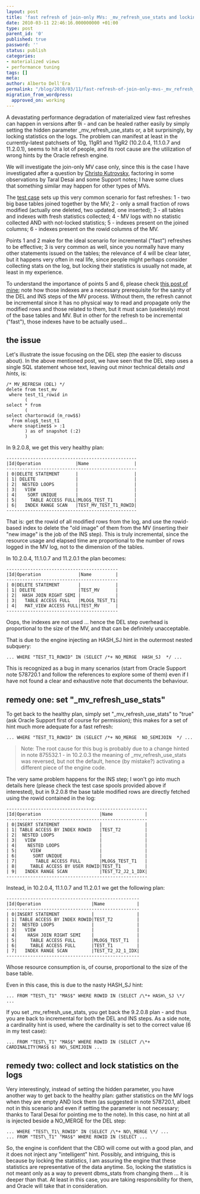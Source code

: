 ```yaml
---
layout: post
title: 'fast refresh of join-only MVs: _mv_refresh_use_stats and locking log stats'
date: 2010-03-11 22:46:16.000000000 +01:00
type: post
parent_id: '0'
published: true
password: ''
status: publish
categories:
- materialized views
- performance tuning
tags: []
meta:
author: Alberto Dell'Era
permalink: "/blog/2010/03/11/fast-refresh-of-join-only-mvs-_mv_refresh_use_stats-and-locking-log-stats/"
migration_from_wordpress:
  approved_on: working
---
```

A devastating performance degradation of materialized view fast refreshes can happen in versions after 9i - and can be healed rather easily by simply setting the hidden parameter _mv_refresh_use_stats or, a bit surprisingly, by locking statistics on the logs. The problem can manifest at least in the currently-latest patchsets of 10g, 11gR1 and 11gR2 (10.2.0.4, 11.1.0.7 and 11.2.0.1), seems to hit a lot of people, and its root cause are the utilization of wrong hints by the Oracle refresh engine.

We will investigate the join-only MV case only, since this is the case I have investigated after a question by [Christo Kutrovsky](http://www.pythian.com/news/author/kutrovsky/), factoring in some observations by Taral Desai and some Support notes; I have some clues that something similar may happen for other types of MVs.

The [test case](/assets/files/2010/03/join_mv_use_stats_lock.zip) sets up this very common scenario for fast refreshes:
1 - two big base tables joined together by the MV;
2 - only a small fraction of rows modified (actually one deleted, two updated, one inserted);
3 - all tables and indexes with fresh statistics collected;
4 - MV logs with no statistic collected AND with not-locked statistics;
5 - indexes present on the joined columns;
6 - indexes present on the rowid columns of the MV.

Points 1 and 2 make for the ideal scenario for incremental ("fast") refreshes to be effective; 3 is very common as well, since you normally have many other statements issued on the tables; the relevance of 4 will be clear later, but it happens very often in real life, since people might perhaps consider collecting stats on the log, but locking their statistics is usually not made, at least in my experience.

To understand the importance of points 5 and 6, please check [this post of mine](/blog/2009/08/04/fast-refresh-of-join-only-materialized-views-algorithm-summary/); note how those indexes are a necessary prerequisite for the sanity of the DEL and INS steps of the MV process. Without them, the refresh cannot be incremental since it has no physical way to read and propagate only the modified rows and those related to them, but it must scan (uselessly) most of the base tables and MV. But in other for the refresh to be incremental ("fast"), those indexes have to be actually used...

## the issue

Let's illustrate the issue focusing on the DEL step (the easier to discuss about). In the above mentioned post, we have seen that the DEL step uses a single SQL statement whose text, leaving out minor technical details *and hints*, is:

```plsql
/* MV_REFRESH (DEL) */
delete from test_mv
 where test_t1_rowid in
       (
select * from
       (
select chartorowid (m_row$$)
  from mlog$_test_t1
 where snaptime$$ > :1
       ) as of snapshot (:2)
       )
```

In 9.2.0.8, we get this very healthy plan:
```
-------------------------------------------------
|Id|Operation             |Name                 |
-------------------------------------------------
| 0|DELETE STATEMENT      |                     |
| 1| DELETE               |                     |
| 2|  NESTED LOOPS        |                     |
| 3|   VIEW               |                     |
| 4|    SORT UNIQUE       |                     |
| 5|     TABLE ACCESS FULL|MLOG$_TEST_T1        |
| 6|   INDEX RANGE SCAN   |TEST_MV_TEST_T1_ROWID|
-------------------------------------------------
```

That is: get the rowid of all modified rows from the log, and use the rowid-based index to delete the "old image" of them from the MV (inserting their "new image" is the job of the INS step). This is truly incremental, since the resource usage and elapsed time are proportional to the number of rows logged in the MV log, not to the dimension of the tables.

In 10.2.0.4, 11.1.0.7 and 11.2.0.1 the plan becomes:
```
------------------------------------------
|Id|Operation              |Name         |
------------------------------------------
| 0|DELETE STATEMENT       |             |
| 1| DELETE                |TEST_MV      |
| 2|  HASH JOIN RIGHT SEMI |             |
| 3|   TABLE ACCESS FULL   |MLOG$_TEST_T1|
| 4|   MAT_VIEW ACCESS FULL|TEST_MV      |
------------------------------------------
```

Oops, the indexes are not used ... hence the DEL step overhead is proportional to the size of the MV, and that can be definitely unacceptable.

That is due to the engine injecting an HASH_SJ hint in the outermost nested subquery:
```plsql
... WHERE "TEST_T1_ROWID" IN (SELECT /*+ NO_MERGE  HASH_SJ  */ ...
```

This is recognized as a bug in many scenarios (start from Oracle Support note 578720.1 and follow the references to explore some of them) even if I have not found a clear and exhaustive note that documents the behaviour.

## remedy one: set "_mv_refresh_use_stats"

To get back to the healthy plan, simply set "_mv_refresh_use_stats" to "true" (ask Oracle Support first of course for permission); this makes for a set of hint much more adequate for a fast refresh:
```plsql
... WHERE "TEST_T1_ROWID" IN (SELECT /*+ NO_MERGE  NO_SEMIJOIN  */ ...
```

>Note: The root cause for this bug is probably due to a change hinted in note 875532.1 - in 10.2.0.3 the meaning of _mv_refresh_use_stats was reversed, but not the default, hence (by mistake?) activating a different piece of the engine code.

The very same problem happens for the INS step; I won't go into much details here (please check the test case spools provided above if interested), but in 9.2.0.8 the base table modified rows are directly fetched using the rowid contained in the log:
```
-----------------------------------------------------
|Id|Operation                      |Name            |
-----------------------------------------------------
| 0|INSERT STATEMENT               |                |
| 1| TABLE ACCESS BY INDEX ROWID   |TEST_T2         |
| 2|  NESTED LOOPS                 |                |
| 3|   VIEW                        |                |
| 4|    NESTED LOOPS               |                |
| 5|     VIEW                      |                |
| 6|      SORT UNIQUE              |                |
| 7|       TABLE ACCESS FULL       |MLOG$_TEST_T1   |
| 8|     TABLE ACCESS BY USER ROWID|TEST_T1         |
| 9|   INDEX RANGE SCAN            |TEST_T2_J2_1_IDX|
-----------------------------------------------------
```

Instead, in 10.2.0.4, 11.1.0.7 and 11.2.0.1 we get the following plan:
```
--------------------------------------------------
|Id|Operation                   |Name            |
--------------------------------------------------
| 0|INSERT STATEMENT            |                |
| 1| TABLE ACCESS BY INDEX ROWID|TEST_T2         |
| 2|  NESTED LOOPS              |                |
| 3|   VIEW                     |                |
| 4|    HASH JOIN RIGHT SEMI    |                |
| 5|     TABLE ACCESS FULL      |MLOG$_TEST_T1   |
| 6|     TABLE ACCESS FULL      |TEST_T1         |
| 7|   INDEX RANGE SCAN         |TEST_T2_J2_1_IDX|
--------------------------------------------------
```  
Whose resource consumption is, of course, proportional to the size of the base table.

Even in this case, this is due to the nasty HASH\_SJ hint:  
```plsql 
... FROM "TEST\_T1" "MAS$" WHERE ROWID IN (SELECT /\*+ HASH\_SJ \*/ ...  
```

If you set \_mv\_refresh\_use\_stats, you get back the 9.2.0.8 plan - and thus you are back to incremental for both the DEL and INS steps. As a side note, a cardinality hint is used, where the cardinality is set to the correct value (6 in my test case):  
```plsql 
... FROM "TEST\_T1" "MAS$" WHERE ROWID IN (SELECT /\*+ CARDINALITY(MAS$ 6) NO\_SEMIJOIN ...  
```  

## remedy two: collect and lock statistics on the logs

Very interestingly, instead of setting the hidden parameter, you have another way to get back to the healthy plan: gather statistics on the MV logs when they are empty AND lock them (as suggested in note 578720.1, albeit not in this scenario and even if setting the parameter is not necessary; thanks to Taral Desai for pointing me to the note). In this case, no hint at all is injected beside a NO\_MERGE for the DEL step:

```plsql
... WHERE "TEST\_T1\_ROWID" IN (SELECT /\*+ NO\_MERGE \*/ ...  
... FROM "TEST\_T1" "MAS$" WHERE ROWID IN (SELECT ...  
```

So, the engine is confident that the CBO will come out with a good plan, and it does not inject any "intelligent" hint. Possibly, and intriguing, this is because by locking the statistics, I am assuring the engine that these statistics are representative of the data anytime. So, locking the statistics is not meant only as a way to prevent dbms\_stats from changing them ... it is deeper than that. At least in this case, you are taking responsibility for them, and Oracle will take that in consideration.
